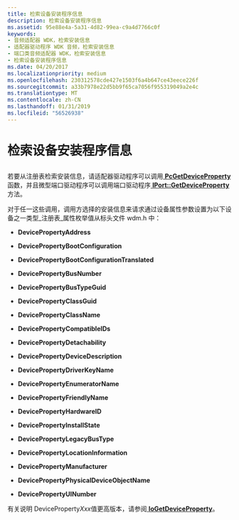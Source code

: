 ```yaml
---
title: 检索设备安装程序信息
description: 检索设备安装程序信息
ms.assetid: 95e88e4a-5a31-4d82-99ea-c9a4d7766c0f
keywords:
- 音频适配器 WDK，检索安装信息
- 适配器驱动程序 WDK 音频，检索安装信息
- 端口类音频适配器 WDK，检索安装信息
- 检索设备安装程序信息
ms.date: 04/20/2017
ms.localizationpriority: medium
ms.openlocfilehash: 230312578cde427e1503f6a4b647ce43eece226f
ms.sourcegitcommit: a33b7978e22d5bb9f65ca7056f955319049a2e4c
ms.translationtype: MT
ms.contentlocale: zh-CN
ms.lasthandoff: 01/31/2019
ms.locfileid: "56526938"
---
```

# <a name="retrieving-device-setup-information"></a>检索设备安装程序信息


## <span id="retrieving_device_setup_information"></span><span id="RETRIEVING_DEVICE_SETUP_INFORMATION"></span>


若要从注册表检索安装信息，请适配器驱动程序可以调用[ **PcGetDeviceProperty** ](https://msdn.microsoft.com/library/windows/hardware/ff537701)函数，并且微型端口驱动程序可以调用端口驱动程序[ **IPort::GetDeviceProperty** ](https://msdn.microsoft.com/library/windows/hardware/ff536941)方法。

对于任一这些调用，调用方选择的安装信息来请求通过设备属性参数设置为以下设备之一类型\_注册表\_属性枚举值从标头文件 wdm.h 中：

-   **DevicePropertyAddress**

-   **DevicePropertyBootConfiguration**

-   **DevicePropertyBootConfigurationTranslated**

-   **DevicePropertyBusNumber**

-   **DevicePropertyBusTypeGuid**

-   **DevicePropertyClassGuid**

-   **DevicePropertyClassName**

-   **DevicePropertyCompatibleIDs**

-   **DevicePropertyDetachability**

-   **DevicePropertyDeviceDescription**

-   **DevicePropertyDriverKeyName**

-   **DevicePropertyEnumeratorName**

-   **DevicePropertyFriendlyName**

-   **DevicePropertyHardwareID**

-   **DevicePropertyInstallState**

-   **DevicePropertyLegacyBusType**

-   **DevicePropertyLocationInformation**

-   **DevicePropertyManufacturer**

-   **DevicePropertyPhysicalDeviceObjectName**

-   **DevicePropertyUINumber**

有关说明 DeviceProperty*Xxx*值更高版本，请参阅[ **IoGetDeviceProperty**](https://msdn.microsoft.com/library/windows/hardware/ff549203)。

 

 




